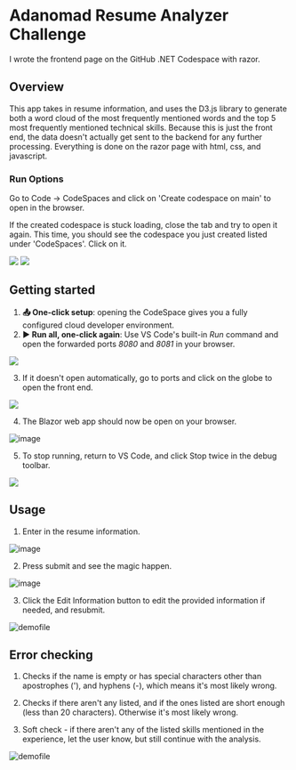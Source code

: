 # Adanomad Resume Analyzer Challenge

I wrote the frontend page on the GitHub .NET Codespace with razor.

## Overview

This app takes in resume information, and uses the D3.js library to generate both a word cloud of the most frequently mentioned words and the top 5 most frequently mentioned technical skills.
Because this is just the front end, the data doesn't actually get sent to the backend for any further processing. Everything is done on the razor page with html, css, and javascript.

### Run Options

Go to Code -> CodeSpaces and click on 'Create codespace on main' to open in the browser.

If the created codespace is stuck loading, close the tab and try to open it again. This time, you should see the codespace you just created listed under 'CodeSpaces'. Click on it.

![](images/setup.png)
![](images/open.png)

## Getting started

1. **📤 One-click setup**: opening the CodeSpace gives you a fully configured cloud developer environment.
2. **▶️ Run all, one-click again**: Use VS Code's built-in *Run* command and open the forwarded ports *8080* and *8081* in your browser. 

![](images/RunAll.png)

3. If it doesn't open automatically, go to ports and click on the globe to open the front end.

![](images/how_to_run.png)

4. The Blazor web app should now be open on your browser. 

![image](images/1.png)

5. To stop running, return to VS Code, and click Stop twice in the debug toolbar. 

![](images/StopRun.png)


## Usage

1. Enter in the resume information.

![image](images/2.png)

2. Press submit and see the magic happen.

![image](images/3.png)

3. Click the Edit Information button to edit the provided information if needed, and resubmit.

![demofile](https://github.com/charlieliu2001/dotnet-codespaces-ResumeAnalyzer/blob/3f21f8a4ae78c565ba3cc88bc01e777848f5d2b3/images/demo.gif)

## Error checking

1. Checks if the name is empty or has special characters other than apostrophes ('), and hyphens (-), which means it's most likely wrong.

2. Checks if there aren't any listed, and if the ones listed are short enough (less than 20 characters). Otherwise it's most likely wrong.

3. Soft check - if there aren't any of the listed skills mentioned in the experience, let the user know, but still continue with the analysis.

![demofile](https://github.com/charlieliu2001/dotnet-codespaces-ResumeAnalyzer/blob/abe70ded2b6d8c7352295977554d1feadf0ab24e/images/errorcheck-demo.gif)


